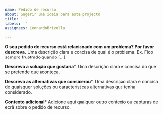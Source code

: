 ```yaml
---
name: Pedido de recurso
about: Sugerir uma ideia para este projecto
title: ''
labels: ''
assignees: LeonardoBrizolla

---
```


**O seu pedido de recurso está relacionado com um problema? Por favor descreva.**
Uma descrição clara e concisa de qual é o problema. 
Ex. Fico sempre frustrado quando [...]

**Descreva a solução que gostaria***.
Uma descrição clara e concisa do que se pretende que aconteça.

**Descreva as alternativas que considerou***.
Uma descrição clara e concisa de quaisquer soluções ou características alternativas que tenha considerado.

**Contexto adicional***
Adicione aqui qualquer outro contexto ou capturas de ecrã sobre o pedido de recurso.
